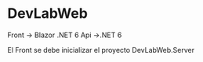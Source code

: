 # DevLabWeb
Front -> Blazor .NET 6
Api ->.NET 6

El Front se debe inicializar el proyecto DevLabWeb.Server

